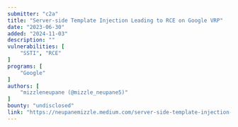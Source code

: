 ```yaml
---
submitter: "c2a"
title: "Server-side Template Injection Leading to RCE on Google VRP"
date: "2023-06-30"
added: "2024-11-03"
description: ""
vulnerabilities: [
    "SSTI", "RCE"
]
programs: [
    "Google"
]
authors: [
    "mizzleneupane (@mizzle_neupane5)"
]
bounty: "undisclosed"
link: "https://neupanemizzle.medium.com/server-side-template-injection-leading-to-rce-on-google-vrp-75f0a4bc6ebc"
---
```




